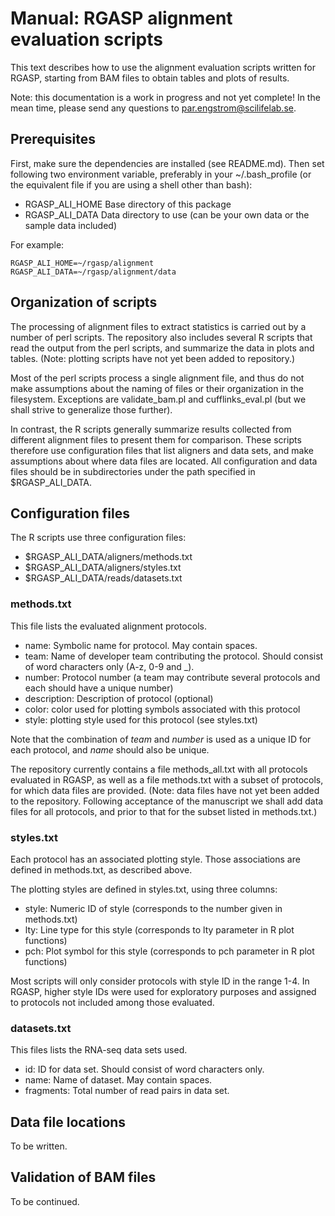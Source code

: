 Manual: RGASP alignment evaluation scripts
==========================================

This text describes how to use the alignment evaluation scripts
written for RGASP, starting from BAM files to obtain tables and plots
of results.

Note: this documentation is a work in progress and not yet complete!
In the mean time, please send any questions to par.engstrom@scilifelab.se.

Prerequisites
-------------

First, make sure the dependencies are installed (see README.md). Then
set following two environment variable, preferably in your
~/.bash_profile (or the equivalent file if you are using a shell other than bash):

- RGASP_ALI_HOME  Base directory of this package
- RGASP_ALI_DATA  Data directory to use (can be your own data or the sample data included)

For example:

    RGASP_ALI_HOME=~/rgasp/alignment
    RGASP_ALI_DATA=~/rgasp/alignment/data

Organization of scripts
-----------------------

The processing of alignment files to extract statistics is carried out
by a number of perl scripts. The repository also includes several
R scripts that read the output from the perl scripts, and summarize
the data in plots and tables. (Note: plotting scripts have not yet
been added to repository.)

Most of the perl scripts process a single alignment file, and thus do
not make assumptions about the naming of files or their organization
in the filesystem. Exceptions are validate_bam.pl and
cufflinks_eval.pl (but we shall strive to generalize those further).

In contrast, the R scripts generally summarize results collected from
different alignment files to present them for comparison. These
scripts therefore use configuration files that list aligners and data
sets, and make assumptions about where data files are located. All
configuration and data files should be in subdirectories under the
path specified in $RGASP_ALI_DATA.

Configuration files
-------------------

The R scripts use three configuration files:

- $RGASP_ALI_DATA/aligners/methods.txt
- $RGASP_ALI_DATA/aligners/styles.txt
- $RGASP_ALI_DATA/reads/datasets.txt

### methods.txt ###

This file lists the evaluated alignment protocols.

- name: Symbolic name for protocol. May contain spaces.
- team: Name of developer team contributing the protocol. Should
  consist of word characters only (A-z, 0-9 and _).
- number: Protocol number (a team may contribute several protocols and each should have a unique number)
- description: Description of protocol (optional)
- color: color used for plotting symbols associated with this protocol
- style: plotting style used for this protocol (see styles.txt)

Note that the combination of _team_ and _number_ is used as a unique ID for
each protocol, and _name_ should also be unique.

The repository currently contains a file methods_all.txt with all
protocols evaluated in RGASP, as well as a file methods.txt with a
subset of protocols, for which data files are provided. (Note: data
files have not yet been added to the repository. Following acceptance
of the manuscript we shall add data files for all protocols, and prior
to that for the subset listed in methods.txt.)

### styles.txt ###

Each protocol has an associated plotting style. Those associations are
defined in methods.txt, as described above.

The plotting styles are defined in styles.txt, using three columns:

- style: Numeric ID of style (corresponds to the number given in methods.txt)
- lty: Line type for this style (corresponds to lty parameter in R plot functions)
- pch: Plot symbol for this style (corresponds to pch parameter in R plot functions)

Most scripts will only consider protocols with style ID in the range 1-4. In RGASP,
higher style IDs were used for exploratory purposes and assigned to
protocols not included among those evaluated.

### datasets.txt ###

This files lists the RNA-seq data sets used.

- id: ID for data set. Should consist of word characters only.
- name: Name of dataset. May contain spaces.
- fragments: Total number of read pairs in data set.

Data file locations
-------------------

To be written.

Validation of BAM files
-----------------------

To be continued.